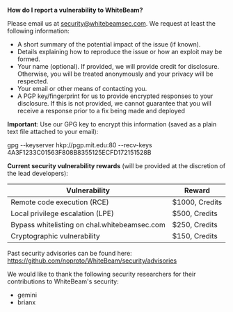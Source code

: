 **How do I report a vulnerability to WhiteBeam?**

Please email us at security@whitebeamsec.com. We request at least the following information:

* A short summary of the potential impact of the issue (if known).
* Details explaining how to reproduce the issue or how an exploit may be formed.
* Your name (optional). If provided, we will provide credit for disclosure. Otherwise, you will be treated anonymously and your privacy will be respected.
* Your email or other means of contacting you.
* A PGP key/fingerprint for us to provide encrypted responses to your disclosure. If this is not provided, we cannot guarantee that you will receive a response prior to a fix being made and deployed

**Important**: Use our GPG key to encrypt this information (saved as a plain text file attached to your email):

gpg --keyserver hkp://pgp.mit.edu:80 --recv-keys 4A3F1233C01563F808B8355125ECFD172151528B

**Current security vulnerability rewards** (will be provided at the discretion of the lead developers):

| Vulnerability                                | Reward         |
| -------------------------------------------- | -------------- |
| Remote code execution (RCE)                  | $1000, Credits |
| Local privilege escalation (LPE)             | $500, Credits  |
| Bypass whitelisting on chal.whitebeamsec.com | $250, Credits  |
| Cryptographic vulnerability                  | $150, Credits  |

Past security advisories can be found here: https://github.com/noproto/WhiteBeam/security/advisories

We would like to thank the following security researchers for their contributions to WhiteBeam's security:

* gemini
* brianx
